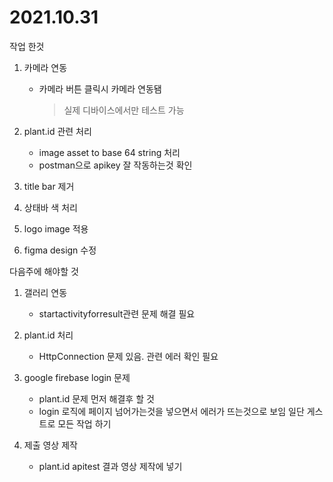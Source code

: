 # 2021.10.31

작업 한것

1. 카메라 연동

    - 카메라 버튼 클릭시 카메라 연동됌
        > 실제 디바이스에서만 테스트 가능

2. plant.id 관련 처리

    - image asset to base 64 string 처리
    - postman으로 apikey 잘 작동하는것 확인

3. title bar 제거
4. 상태바 색 처리

5. logo image 적용

6. figma design 수정

다음주에 해야할 것

1. 갤러리 연동

    - startactivityforresult관련 문제 해결 필요

2. plant.id 처리

    - HttpConnection 문제 있음. 관련 에러 확인 필요

3. google firebase login 문제

    - plant.id 문제 먼저 해결후 할 것
    - login 로직에 페이지 넘어가는것을 넣으면서 에러가 뜨는것으로 보임 일단 게스트로 모든 작업 하기

4. 제출 영상 제작
    - plant.id apitest 결과 영상 제작에 넣기
